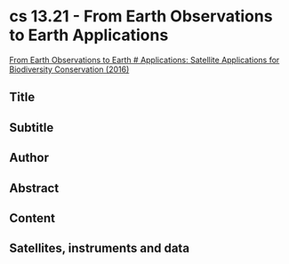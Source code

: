 # cs 13.21 - From Earth Observations to Earth Applications

[From Earth Observations to Earth # Applications: Satellite Applications for Biodiversity Conservation (2016)](https://appliedsciences.nasa.gov/join-mission/training/english/arset-earth-observations-earth-applications-satellite-applications)


## Title

## Subtitle

## Author

## Abstract

## Content

## Satellites, instruments and data

